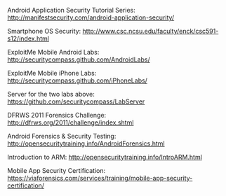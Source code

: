Android Application Security Tutorial Series: http://manifestsecurity.com/android-application-security/

Smartphone OS Security: http://www.csc.ncsu.edu/faculty/enck/csc591-s12/index.html

ExploitMe Mobile Android Labs: http://securitycompass.github.com/AndroidLabs/

ExploitMe Mobile iPhone Labs: http://securitycompass.github.com/iPhoneLabs/

Server for the two labs above: https://github.com/securitycompass/LabServer

DFRWS 2011 Forensics Challenge: http://dfrws.org/2011/challenge/index.shtml

Android Forensics & Security Testing: http://opensecuritytraining.info/AndroidForensics.html

Introduction to ARM: http://opensecuritytraining.info/IntroARM.html

Mobile App Security Certification: https://viaforensics.com/services/training/mobile-app-security-certification/
